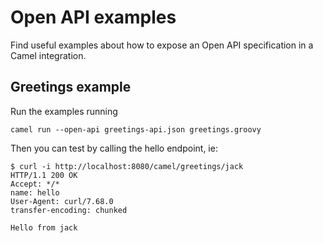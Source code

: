 # Open API examples

Find useful examples about how to expose an Open API specification in a Camel integration.

## Greetings example

Run the examples running

```
camel run --open-api greetings-api.json greetings.groovy
```

Then you can test by calling the hello endpoint, ie:

```
$ curl -i http://localhost:8080/camel/greetings/jack
HTTP/1.1 200 OK
Accept: */*
name: hello
User-Agent: curl/7.68.0
transfer-encoding: chunked

Hello from jack
```